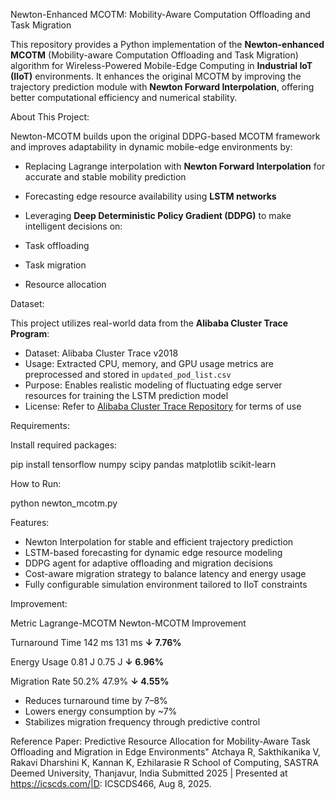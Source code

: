Newton-Enhanced MCOTM: Mobility-Aware Computation Offloading and Task Migration

  This repository provides a Python implementation of the **Newton-enhanced MCOTM** (Mobility-aware Computation Offloading and Task Migration) algorithm for Wireless-Powered Mobile-Edge Computing in **Industrial IoT (IIoT)** environments. 
  It enhances the original MCOTM by improving the trajectory prediction module with **Newton Forward Interpolation**, offering better computational efficiency and numerical stability.


About This Project:

Newton-MCOTM builds upon the original DDPG-based MCOTM framework and improves adaptability in dynamic mobile-edge environments by:

- Replacing Lagrange interpolation with **Newton Forward Interpolation** for accurate and stable mobility prediction  
- Forecasting edge resource availability using **LSTM networks**  
- Leveraging **Deep Deterministic Policy Gradient (DDPG)** to make intelligent decisions on:

- Task offloading  
- Task migration  
- Resource allocation  


Dataset:

This project utilizes real-world data from the **Alibaba Cluster Trace Program**:

- Dataset: Alibaba Cluster Trace v2018  
- Usage: Extracted CPU, memory, and GPU usage metrics are preprocessed and stored in `updated_pod_list.csv`  
- Purpose: Enables realistic modeling of fluctuating edge server resources for training the LSTM prediction model  
- License: Refer to [Alibaba Cluster Trace Repository](https://github.com/alibaba/clusterdata) for terms of use  


 Requirements:

Install required packages:

pip install tensorflow numpy scipy pandas matplotlib scikit-learn

How to Run:

python newton_mcotm.py

Features:

- Newton Interpolation for stable and efficient trajectory prediction
- LSTM-based forecasting for dynamic edge resource modeling
- DDPG agent for adaptive offloading and migration decisions
- Cost-aware migration strategy to balance latency and energy usage
- Fully configurable simulation environment tailored to IIoT constraints

Improvement:


Metric      	          Lagrange-MCOTM	       Newton-MCOTM	       Improvement

Turnaround Time	         142 ms	             131 ms	               **↓ 7.76%**

 
Energy Usage	            0.81 J	              0.75 J	             **↓ 6.96%**


Migration Rate	          50.2%	               47.9%	              **↓ 4.55%**

- Reduces turnaround time by 7–8%
- Lowers energy consumption by ~7%
- Stabilizes migration frequency through predictive control

Reference Paper: 
               Predictive Resource Allocation for Mobility-Aware Task Offloading and Migration in Edge Environments"
               Atchaya R, Sakthikanika V, Rakavi Dharshini K, Kannan K, Ezhilarasie R
               School of Computing, SASTRA Deemed University, Thanjavur, India
               Submitted 2025 | Presented at https://icscds.com/|D: ICSCDS466, Aug 8, 2025.
                 
          
          


